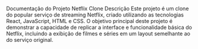 Documentação do Projeto Netflix Clone
Descrição
Este projeto é um clone do popular serviço de streaming Netflix, criado utilizando as tecnologias React, JavaScript, HTML e CSS. O objetivo principal deste projeto é demonstrar a capacidade de replicar a interface e funcionalidade básica do Netflix, incluindo a exibição de filmes e séries em um layout semelhante ao do serviço original.

